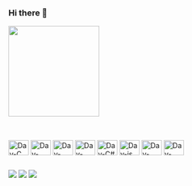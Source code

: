 ### Hi there 👋

</div>
  <img height="180em" src="https://github-readme-stats.vercel.app/api/top-langs/?username=daynepacheco9&layout=compact&langs_cont=16&theme=dark">
</div>

##

<div style="display: inline_block"><br>
  <img align="center" alt="Day-C" height="30" width="40" src="https://icongr.am/devicon/c-original.svg?size=128&color=currentColor">
  <img align="center" alt="Day-python" height="30" width="40" src="https://icongr.am/devicon/python-original.svg?size=128&color=currentColor">
  <img align="center" alt="Day-java" height="30" width="40" src="https://icongr.am/devicon/java-original.svg?size=128&color=currentColor">
  <img align="center" alt="Day-C++" height="30" width="40" src="https://icongr.am/devicon/cplusplus-original.svg?size=128&color=currentColor">
  <img align="center" alt="Day-C#" height="30" width="40" src="https://icongr.am/devicon/csharp-original.svg?size=128&color=currentColor">
  <img align="center" alt="Day-js" height="30" width="40" src="https://icongr.am/devicon/javascript-original.svg?size=128&color=currentColor">
  <img align="center" alt="Day-react" height="30" width="40" src="https://icongr.am/devicon/react-original.svg?size=128&color=currentColor">
  <img align="center" alt="Day-rust" height="30" width="40" src="https://www.vectorlogo.zone/logos/rust-lang/rust-lang-icon.svg">
</div>

##
<div> 
  <a href="https://instagram.com/daynepacheco_/" target="_blank"><img src="https://img.shields.io/badge/-Instagram-%23E4405F?style=for-the-badge&logo=instagram&logoColor=white" target="_blank"></a>
  <a href = "mailto:daynepacheco@gmail.com"><img src="https://img.shields.io/badge/-Gmail-%23333?style=for-the-badge&logo=gmail&logoColor=white" target="_blank"></a>
  <a href="https://www.linkedin.com/in/dayne-dos-santos-pacheco-1b8609253/" target="_blank"><img src="https://img.shields.io/badge/-LinkedIn-%230077B5?style=for-the-badge&logo=linkedin&logoColor=white" target="_blank"></a> 
  
</div>
